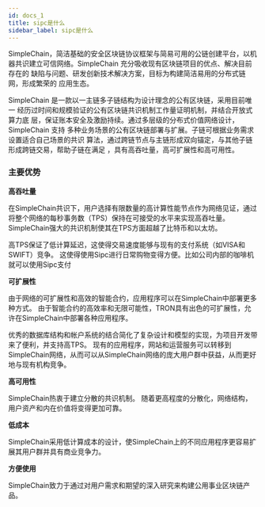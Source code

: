 ```yaml
---
id: docs_1
title: sipc是什么
sidebar_label: sipc是什么
---
```


SimpleChain，简洁基础的安全区块链协议框架与简易可用的公链创建平台，以机器共识建立可信网络。SimpleChain 充分吸收现有区块链项目的优点、解决目前存在的 缺陷与问题、研发创新技术解决方案，目标为构建简洁易用的分布式链网，形成繁荣的 应用生态。

SimpleChain 是一款以一主链多子链结构为设计理念的公有区块链，采用目前唯一
经历过时间和规模验证的公有区块链共识机制工作量证明机制，并结合开放式算力底 层，保证账本安全及激励持续。通过多层级的分布式价值网络设计，SimpleChain 支持 多种业务场景的公有区块链部署与扩展。子链可根据业务需求设置适合自己场景的共识 算法，通过跨链节点与主链形成双向锚定，与其他子链形成跨链交易，帮助子链在满足
，具有高吞吐量，高可扩展性和高可用性。

### 主要优势

**高吞吐量**

在SimpleChain共识下，用户选择有限数量的高计算性能节点作为网络见证，通过将整个网络的每秒事务数（TPS）保持在可接受的水平来实现高吞吐量。 SimpleChain强大的共识机制使其在TPS方面超越了比特币和以太坊。

高TPS保证了低计算延迟，这使得交易速度能够与现有的支付系统（如VISA和SWIFT）竞争。 这使得使用Sipc进行日常购物变得方便。比如公司内部的咖啡机就可以使用Sipc支付

**可扩展性**

由于网络的可扩展性和高效的智能合约，应用程序可以在SimpleChain中部署更多种方式。 由于智能合约的高效率和无限可能性，TRON具有出色的可扩展性，允许在SimpleChain中部署各种应用程序。

优秀的数据库结构和帐户系统的结合简化了复杂设计和模型的实现，为项目开发带来了便利，并支持高TPS。 现有的应用程序，网站和运营服务可以转移到SimpleChain网络，从而可以从SimpleChain网络的庞大用户群中获益，从而更好地与现有机构竞争。

**高可用性**

SimpleChain热衷于建立分散的共识机制。 随着更高程度的分散化，网络结构，用户资产和内在价值将变得更加可靠。

**低成本**

SimpleChain采用低计算成本的设计，使SimpleChain上的不同应用程序更容易扩展其用户群并具有商业竞争力。

**方便使用**

SimpleChain致力于通过对用户需求和期望的深入研究来构建公用事业区块链产品。







